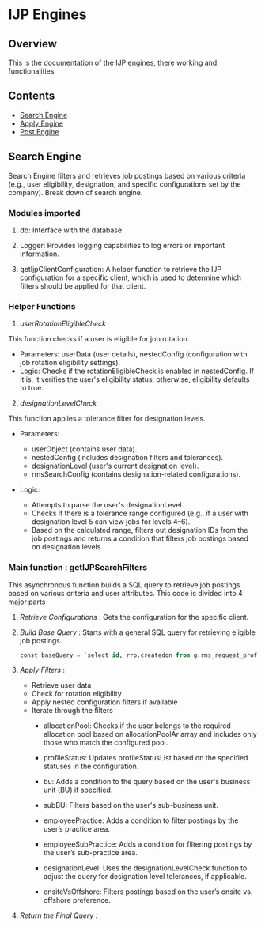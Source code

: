 # IJP Engines

## Overview
This is the documentation of the IJP engines, there working and functionalities

## Contents
- [Search Engine](#search-engine)
- [Apply Engine](#apply-engine)
- [Post Engine](#post-engine)

## Search Engine
Search Engine filters and retrieves job postings based on various criteria (e.g., user eligibility, designation, and specific configurations set by the company).
Break down of search engine.

### Modules imported

1. db: Interface with the database.

2. Logger: Provides logging capabilities to log errors or important information.

3. getIjpClientConfiguration: A helper function to retrieve the IJP configuration for a specific client, which is used to determine which filters should be applied for that client.

### Helper Functions

1. *userRotationEligibleCheck*
   
This function checks if a user is eligible for job rotation.

* Parameters: userData (user details), nestedConfig (configuration with job rotation eligibility settings).
* Logic: Checks if the rotationEligibleCheck is enabled in nestedConfig. If it is, it verifies the user's eligibility status; otherwise, eligibility defaults to true.

2. *designationLevelCheck*
   
This function applies a tolerance filter for designation levels.

* Parameters:
  * userObject (contains user data).
  * nestedConfig (includes designation filters and tolerances).
  * designationLevel (user's current designation level).
  * rmsSearchConfig (contains designation-related configurations).

* Logic:
  * Attempts to parse the user's designationLevel.
  * Checks if there is a tolerance range configured (e.g., if a user with designation level 5 can view jobs for levels 4–6).
  * Based on the calculated range, filters out designation IDs from the job postings and returns a condition that filters job postings based on designation levels.

### Main function : **getIJPSearchFilters**

This asynchronous function builds a SQL query to retrieve job postings based on various criteria and user attributes.
This code is divided into 4 major parts

1. *Retrieve Configurations* : Gets the configuration for the specific client.
2. *Build Base Query* : Starts with a general SQL query for retrieving eligible job postings.
   ```sql
   const baseQuery = `select id, rrp.createdon from g.rms_request_profiles_${clientUUID} rrp where isijp = true and  profile_status in ('IDFT','RMGA', 'PLAV', 'SLCT') and (jsonb_extract_path_text(profile_criteria, 'deploymentInfo','confidentialRole') is null or 'false')`;
   ```
   
4. *Apply Filters* :
   * Retrieve user data
   * Check for rotation eligibility
   * Apply nested configuration filters if available
   * Iterate through the filters
     * allocationPool:
      Checks if the user belongs to the required allocation pool based on allocationPoolAr array and includes only those who match the configured pool.

     * profileStatus:
      Updates profileStatusList based on the specified statuses in the configuration.

     * bu:
      Adds a condition to the query based on the user's business unit (BU) if specified.

     * subBU:
      Filters based on the user's sub-business unit.

     * employeePractice:
      Adds a condition to filter postings by the user’s practice area.

     * employeeSubPractice: 
      Adds a condition for filtering postings by the user’s sub-practice area.

     * designationLevel:
      Uses the designationLevelCheck function to adjust the query for designation level tolerances, if applicable.

     * onsiteVsOffshore:
      Filters postings based on the user’s onsite vs. offshore preference.

6. *Return the Final Query* : 


